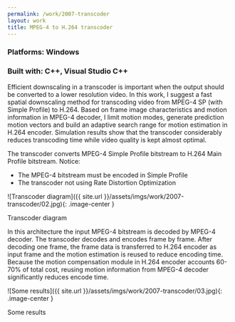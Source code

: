 ```yaml
---
permalink: /work/2007-transcoder
layout: work
title: MPEG-4 to H.264 transcoder
---
```


### **Platforms:** Windows

### **Built with:** C++, Visual Studio C++

Efficient downscaling in a transcoder is important when the output should be converted to a lower resolution video. In this work, I suggest a fast spatial downscaling method for transcoding video from MPEG-4 SP (with Simple Profile) to H.264. Based on frame image characteristics and motion information in MPEG-4 decoder, I limit motion modes, generate prediction motion vectors and build an adaptive search range for motion estimation in H.264 encoder. Simulation results show that the transcoder considerably reduces transcoding time while video quality is kept almost optimal.

The transcoder converts MPEG-4 Simple Profile bitstream to H.264 Main Profile bitstream. Notice:
- The MPEG-4 bitstream must be encoded in Simple Profile
- The transcoder not using Rate Distortion Optimization

![Transcoder diagram]({{ site.url }}/assets/imgs/work/2007-transcoder/02.jpg){: .image-center }
<p class="caption">Transcoder diagram</p>

In this architecture the input MPEG-4 bitstream is decoded by MPEG-4 decoder. The transcoder decodes and encodes frame by frame. After decoding one frame, the frame data is transferred to H.264 encoder as input frame and the motion estimation is reused to reduce encoding time. Because the motion compensation module in H.264 encoder accounts 60-70% of total cost, reusing motion information from MPEG-4 decoder significantly reduces encode time.

![Some results]({{ site.url }}/assets/imgs/work/2007-transcoder/03.jpg){: .image-center }
<p class="caption">Some results</p>

